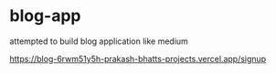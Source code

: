 # blog-app
attempted to build blog application like medium 

https://blog-6rwm51y5h-prakash-bhatts-projects.vercel.app/signup
